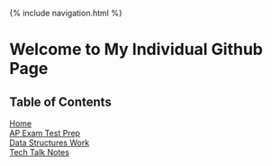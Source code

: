 {% include navigation.html %}

# Welcome to My Individual Github Page

## Table of Contents
[Home]()\
[AP Exam Test Prep]()\
[Data Structures Work]()\
[Tech Talk Notes]()

